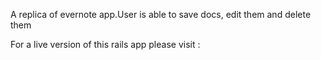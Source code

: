 
A replica of evernote app.User is able to save docs, edit them and delete them

For a live version of this rails app please visit :
